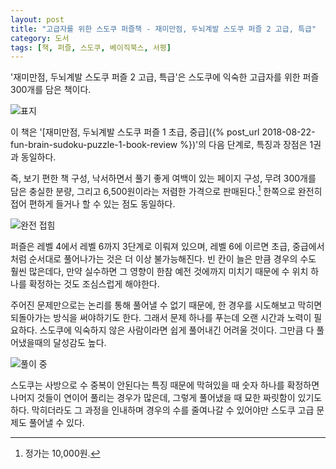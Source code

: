 ```yaml
---
layout: post
title: "고급자를 위한 스도쿠 퍼즐책 - 재미만점, 두뇌계발 스도쿠 퍼즐 2 고급, 특급"
category: 도서
tags: [책, 퍼즐, 스도쿠, 베이직북스, 서평]
---
```


'재미만점, 두뇌계발 스도쿠 퍼즐 2 고급, 특급'은
스도쿠에 익숙한 고급자를 위한 퍼즐 300개를 담은 책이다.

![표지](https://lh3.googleusercontent.com/GdS9Bg91T-Y_nFvLL0fYApYUR_7DiXTXzSpKsdUVSHGYgsiWPd1VwLsicUVEFYa0iW9izLa7P4VouQ=s480)

이 책은 '[재미만점, 두뇌계발 스도쿠 퍼즐 1 초급, 중급]({% post_url 2018-08-22-fun-brain-sudoku-puzzle-1-book-review %})'의 다음 단계로,
특징과 장점은 1권과 동일하다.

즉, 보기 편한 책 구성,
낙서하면서 풀기 좋게 여백이 있는 페이지 구성,
무려 300개를 담은 충실한 분량,
그리고 6,500원이라는 저렴한 가격으로 판매된다.[^1]
한쪽으로 완전히 접어 편하게 들거나 할 수 있는 점도 동일하다.

[^1]: 정가는 10,000원.

![완전 접힘](https://lh3.googleusercontent.com/Lbg6AY51wZIwbWZikOPGv2uG2Oiy3rtUEUMhJXOch_aY-3L8Xti6A6d0nFpci3xEh3VTIPrvb9cWuw=s480 "한쪽으로 완전히 접혀서 다루기 편하다.")

퍼즐은 레벨 4에서 레벨 6까지 3단계로 이뤄져 있으며,
레벨 6에 이르면 초급, 중급에서처럼 순서대로 풀어나가는 것은 더 이상 불가능해진다.
빈 칸이 늘은 만큼 경우의 수도 훨씬 많은데다,
만약 실수하면 그 영향이 한참 예전 것에까지 미치기 때문에
수 위치 하나를 확정하는 것도 조심스럽게 해야한다.

주어진 문제만으로는 논리를 통해 풀어낼 수 없기 때문에,
한 경우를 시도해보고 막히면 되돌아가는 방식을 써야하기도 한다.
그래서 문제 하나를 푸는데 오랜 시간과 노력이 필요하다.
스도쿠에 익숙하지 않은 사람이라면 쉽게 풀어내긴 어려울 것이다.
그만큼 다 풀어냈을때의 달성감도 높다.

![풀이 중](https://lh3.googleusercontent.com/lhpY4n1gL_Sq0A0edv-mJ6K6O8Ps5WiNn0vYWeFP9XAuOS6sC00EfJ6Ovor0rLE9ArtrCXY57vy2yQ=s360 "단순무식해 보여도 기본적인 방법이 가장 정확하고 확실하다. 여기까지 오면 사실상 끝난 것.")

스도쿠는 사방으로 수 중복이 안된다는 특징 때문에
막혀있을 때 숫자 하나를 확정하면 나머지 것들이 연이어 풀리는 경우가 많은데,
그렇게 풀어냈을 때 묘한 짜릿함이 있기도 하다.
막히더라도 그 과정을 인내하며 경우의 수를 줄여나갈 수 있어야만
스도쿠 고급 문제도 풀어낼 수 있다.
